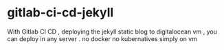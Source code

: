 # gitlab-ci-cd-jekyll
With Gitlab CI CD , deploying the jekyll static blog to digitalocean vm , you can deploy in any server . no docker no kubernatives simply on vm 
